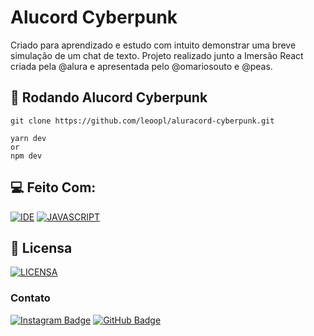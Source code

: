 # Alucord Cyberpunk

Criado para aprendizado e estudo com intuito demonstrar uma breve simulação de um chat de texto.
Projeto realizado junto a Imersão React criada pela @alura e apresentada pelo @omariosouto e @peas.

## 🚀 Rodando Alucord Cyberpunk

```
git clone https://github.com/leoopl/aluracord-cyberpunk.git

yarn dev
or
npm dev
```

## 💻 Feito Com:

[![IDE](https://img.shields.io/badge/Visual_studio_code-0078D4?style=for-the-badge&logo=visual%20studio%20code&logoColor=white)](https://code.visualstudio.com/)
[![JAVASCRIPT](https://img.shields.io/badge/JavaScript-F7DF1E?style=for-the-badge&logo=javascript&logoColor=black)](https://developer.mozilla.org/pt-BR/docs/Web/JavaScript)

## 🔖 Licensa

[![LICENSA](https://img.shields.io/github/license/leoopl/aluracord-cyberpunk?style=plastic)](/LICENSE)

### Contato

[![Instagram Badge](https://img.shields.io/badge/Instagram-E4405F?style=for-the-badge&logo=instagram&logoColor=white)](https://instagram.com/leomvader/)
[![GitHub Badge](https://img.shields.io/badge/GitHub-100000?style=for-the-badge&logo=github&logoColor=white)](https://github.com/leoopl)
